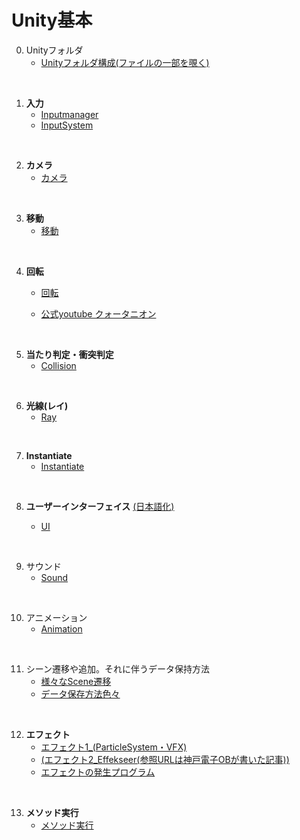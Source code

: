 # Unity基本
   0. Unityフォルダ  
      + [Unityフォルダ構成(ファイルの一部を覗く)](2_0_UnityFile/2_0.md)

<br>  

   1. **入力** 
      + [Inputmanager](2_1_InputManager/2_0.md)     
      + [InputSystem](2_1_InputSystem/2_1.md)  
       
<br>    

   2. **カメラ** 
       + [カメラ](2_2_Camera/カメラ.md)   

<br>  

   3. **移動**
       + [移動](2_3_Move/2_0.md)

<br>  

   4. **回転**
       + [回転](2_4_Rotate/0_Rotate.md)
       
       + <a href="https://www.youtube.com/watch?v=uKWLPU8gfIY" target="_blank">公式youtube クォータニオン</a>
  
<br>  

   5. **当たり判定・衝突判定**
      - [Collision](2_5_Collision/0.md)

<br>  

   6. **光線(レイ)**
      + [Ray](2_6_Ray/Ray0.md)

<br>  

   7. **Instantiate**   
      + [Instantiate]()
   
<br>  

   8. **ユーザーインターフェイス**  <a href="https://drive.google.com/drive/folders/15JJ8UP4rO7kzz7sgngTdiiOmxcSxQ8cC" target="_blank">(日本語化)</a>
      
      + [UI](2_8_UI/UI.md)      

<br>  

   9. サウンド
       + [Sound](2_9_Sound/0_Sound.md)
    
<br>  

   10. アニメーション
       + [Animation](2_10_Animation/0_Animation.md)

<br>  

   11. シーン遷移や追加。それに伴うデータ保持方法  
       + [様々なScene遷移](2_11_Scene/0_Scene.md)  
       + [データ保存方法色々](../5_UnityPickUpTips/3_1_1_Other/SaveData/0_SaveData.md)

<br>  

   12. **エフェクト**  
        - [エフェクト1_(ParticleSystem・VFX)](https://docs.google.com/presentation/d/1PphtVMSeSR9bfht487sZR4a39j0kITpOVOkdl9Gd8Qg/edit#slide=id.g151634e80a5_0_561)   
        - [(エフェクト2_Effekseer(参照URLは神戸電子OBが書いた記事))](https://zenn.dev/kd_gamegikenblg/articles/79359ce2808332)
        - [エフェクトの発生プログラム](2_12_Effect/0.md)

<br>  

   13. **メソッド実行**
        - [メソッド実行](2_13_Invoke/0_Invoke.md)


  